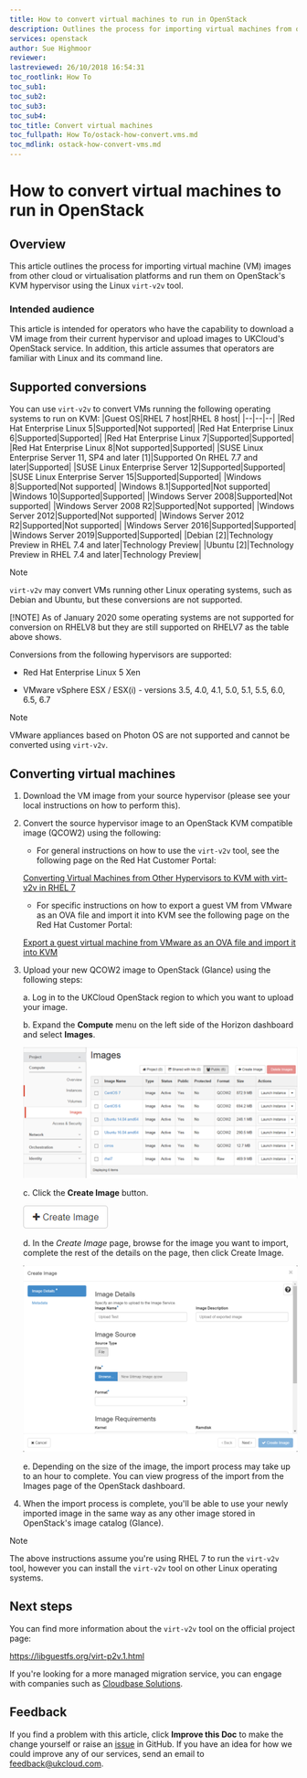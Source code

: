 ```yaml
---
title: How to convert virtual machines to run in OpenStack
description: Outlines the process for importing virtual machines from other clouds and running them on OpenStack's KVM hypervisor using virt-v2v
services: openstack
author: Sue Highmoor
reviewer:
lastreviewed: 26/10/2018 16:54:31
toc_rootlink: How To
toc_sub1:
toc_sub2:
toc_sub3:
toc_sub4:
toc_title: Convert virtual machines
toc_fullpath: How To/ostack-how-convert.vms.md
toc_mdlink: ostack-how-convert-vms.md
---
```


# How to convert virtual machines to run in OpenStack

## Overview

This article outlines the process for importing virtual machine (VM) images from other cloud or virtualisation platforms and run them on OpenStack's KVM hypervisor using the Linux `virt-v2v` tool.

### Intended audience

This article is intended for operators who have the capability to download a VM image from their current hypervisor and upload images to UKCloud's OpenStack service. In addition, this article assumes that operators are familiar with Linux and its command line.

## Supported conversions

You can use `virt-v2v` to convert VMs running the following operating systems to run on KVM:
|Guest OS|RHEL 7 host|RHEL 8 host|
|--|--|--|
|Red Hat Enterprise Linux 5|Supported|Not supported|
|Red Hat Enterprise Linux 6|Supported|Supported|
|Red Hat Enterprise Linux 7|Supported|Supported|
|Red Hat Enterprise Linux 8|Not supported|Supported|
|SUSE Linux Enterprise Server 11, SP4 and later [1]|Supported On RHEL 7.7 and later|Supported|
|SUSE Linux Enterprise Server 12|Supported|Supported|
|SUSE Linux Enterprise Server 15|Supported|Supported|
|Windows 8|Supported|Not supported|
|Windows 8.1|Supported|Not supported|
|Windows 10|Supported|Supported|
|Windows Server 2008|Supported|Not supported|
|Windows Server 2008 R2|Supported|Not supported|
|Windows Server 2012|Supported|Not supported|
|Windows Server 2012 R2|Supported|Not supported|
|Windows Server 2016|Supported|Supported|
|Windows Server 2019|Supported|Supported|
|Debian [2]|Technology Preview in RHEL 7.4 and later|Technology Preview|
|Ubuntu [2]|Technology Preview in RHEL 7.4 and later|Technology Preview|

> [!NOTE]
> `virt-v2v` may convert VMs running other Linux operating systems, such as Debian and Ubuntu, but these conversions are not supported.
> 
> [!NOTE]
> As of January 2020 some operating systems are not supported for conversion on RHELV8 but they are still supported on RHELV7 as the table above shows.

Conversions from the following hypervisors are supported:

- Red Hat Enterprise Linux 5 Xen

- VMware vSphere ESX / ESX(i) - versions 3.5, 4.0, 4.1, 5.0, 5.1, 5.5, 6.0, 6.5, 6.7

> [!NOTE]
> VMware appliances based on Photon OS are not supported and cannot be converted using `virt-v2v`.

## Converting virtual machines

1. Download the VM image from your source hypervisor (please see your local instructions on how to perform this).

2. Convert the source hypervisor image to an OpenStack KVM compatible image (QCOW2) using the following:

    - For general instructions on how to use the `virt-v2v` tool, see the following page on the Red Hat Customer Portal:

    [Converting Virtual Machines from Other Hypervisors to KVM with virt-v2v in RHEL 7](https://access.redhat.com/articles/1351473)

    - For specific instructions on how to export a guest VM from VMware as an OVA file and import it into KVM see the following page on the Red Hat Customer Portal:

    [Export a guest virtual machine from VMware as an OVA file and import it into KVM](https://access.redhat.com/articles/1351963)

3. Upload your new QCOW2 image to OpenStack (Glance) using the following steps:

    a. Log in to the UKCloud OpenStack region to which you want to upload your image.

    b. Expand the **Compute** menu on the left side of the Horizon dashboard and select **Images**.

    ![Images page](images/ostack-horizon-images.png)

    c. Click the **Create Image** button.

    ![Create Image button](images/ostack-horizon-btn-create-image.png)

    d. In the *Create Image* page, browse for the image you want to import, complete the rest of the details on the page, then click Create Image.

    ![Create Image page](images/ostack-horizon-create-image.png)

    e. Depending on the size of the image, the import process may take up to an hour to complete. You can view progress of the import from the Images page of the OpenStack dashboard.

4. When the import process is complete, you'll be able to use your newly imported image in the same way as any other image stored in OpenStack's image catalog (Glance).

> [!NOTE]
> The above instructions assume you're using RHEL 7 to run the `virt-v2v` tool, however you can install the `virt-v2v` tool on other Linux operating systems.

## Next steps

You can find more information about the `virt-v2v` tool on the official project page:

<https://libguestfs.org/virt-p2v.1.html>

If you're looking for a more managed migration service, you can engage with companies such as [Cloudbase Solutions](https://cloudbase.it/coriolis/).

## Feedback

If you find a problem with this article, click **Improve this Doc** to make the change yourself or raise an [issue](https://github.com/UKCloud/documentation/issues) in GitHub. If you have an idea for how we could improve any of our services, send an email to <feedback@ukcloud.com>.
